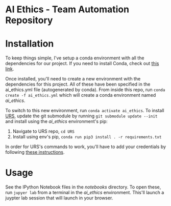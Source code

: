 # AI Ethics - Team Automation Repository

# Installation
To keep things simple, I've setup a conda environment with all the dependencies for our project. If you need to install Conda, check out [this link](https://conda.io/projects/conda/en/latest/user-guide/install/index.html).

Once installed, you'll need to create a new environment with the dependencies for this project. All of these have been specified in the ai_ethics.yml file (autogenerated by conda). From inside this repo, run `conda create -f ai_ethics.yml` which will create a conda environment named _ai_ethics_.

To switch to this new environment, run `conda activate ai_ethics`. To install [URS](https://github.com/JosephLai241/URS), update the git submodule by running `git submodule update --init` and install using the _ai_ethics_ environment's pip:
1. Navigate to URS repo, `cd URS`
2. Install using env's pip, `conda run pip3 install . -r requirements.txt`

In order for URS's commands to work, you'll have to add your credentials by following [these instructions](https://github.com/JosephLai241/URS/blob/master/docs/How%20to%20Get%20PRAW%20Credentials.md).

# Usage
See the IPython Notebook files in the _notebooks_ directory. To open these, run `jupyer lab` from a terminal in the _ai_ethics_ environment. This'll launch a juypter lab session that will launch in your browser. 
